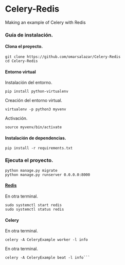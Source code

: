 # Celery-Redis
Making an example of Celery with Redis

### Guía de instalación.

#### Clona el proyecto.
```
git clone https://github.com/omarsalazar/Celery-Redis
cd Celery-Redis
```

#### Entorno virtual

Instalación del entorno.
```
pip install python-virtualenv
```
Creación del entorno virtual.
```
virtualenv -p python3 myvenv
```
Activación.
```
source myvenv/bin/activate
```

#### Instalación de dependencias.
```
pip install -r requirements.txt
```
### Ejecuta el proyecto.
```
python manage.py migrate
python manage.py runserver 0.0.0.0:8000
```
#### [Redis](https://www.digitalocean.com/community/tutorials/how-to-install-and-configure-redis-on-ubuntu-16-04)

En otra terminal.
```
sudo systemctl start redis
sudo systemctl status redis

```

#### Celery

En otra terminal.
```
celery -A CeleryExample worker -l info
```
En otra terminal.
```
celery -A CeleryExample beat -l info```
```
